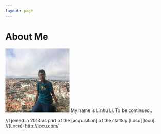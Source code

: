 ```yaml
---
layout: page
---
```


# About Me

<img src="/images/rubilacxe3.jpg" class="floatpic" width="200" height="200">
My name is Linhu Li. To be continued..

//I joined in 2013 as part of the [acquisition] of the startup [Locu][locu].
//[Locu]: http://locu.com/
